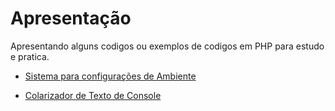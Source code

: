 # Apresentação 

Apresentando alguns codigos ou exemplos de codigos em PHP para estudo e pratica.

- [Sistema para configurações de Ambiente](sys_config_php/)

- [Colarizador de Texto de Console](colored_console/)